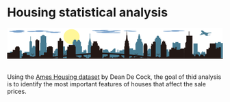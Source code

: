 # Housing statistical analysis
<p align="center">
  <img src="./FAVPNG_silhouette-building-house_qncC9Jgk.png"  title="hover text">
  </p>
<br>
Using the <a href="https://www.kaggle.com/c/house-prices-advanced-regression-techniques/overview">Ames Housing dataset</a> by Dean De Cock, the goal of thid analysis is to identify the most important features of houses that affect the sale prices.
